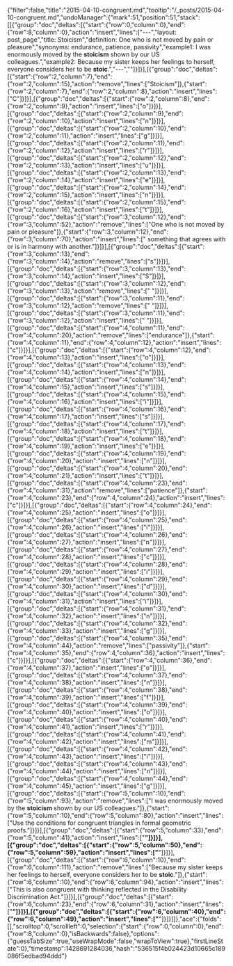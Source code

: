 {"filter":false,"title":"2015-04-10-congruent.md","tooltip":"/_posts/2015-04-10-congruent.md","undoManager":{"mark":51,"position":51,"stack":[[{"group":"doc","deltas":[{"start":{"row":0,"column":0},"end":{"row":8,"column":0},"action":"insert","lines":["---","layout: post_page","title: Stoicism","definition: One who is not moved by pain or pleasure","synonyms:  endurance, patience, passivity","example1: I was enormously moved by the <strong>stoicism</strong> shown by our US colleagues.","example2: Because my sister keeps her feelings to herself, everyone considers her to be <strong>stoic</strong>.","---",""]}]}],[{"group":"doc","deltas":[{"start":{"row":2,"column":7},"end":{"row":2,"column":15},"action":"remove","lines":["Stoicism"]},{"start":{"row":2,"column":7},"end":{"row":2,"column":8},"action":"insert","lines":["C"]}]}],[{"group":"doc","deltas":[{"start":{"row":2,"column":8},"end":{"row":2,"column":9},"action":"insert","lines":["o"]}]}],[{"group":"doc","deltas":[{"start":{"row":2,"column":9},"end":{"row":2,"column":10},"action":"insert","lines":["n"]}]}],[{"group":"doc","deltas":[{"start":{"row":2,"column":10},"end":{"row":2,"column":11},"action":"insert","lines":["g"]}]}],[{"group":"doc","deltas":[{"start":{"row":2,"column":11},"end":{"row":2,"column":12},"action":"insert","lines":["r"]}]}],[{"group":"doc","deltas":[{"start":{"row":2,"column":12},"end":{"row":2,"column":13},"action":"insert","lines":["u"]}]}],[{"group":"doc","deltas":[{"start":{"row":2,"column":13},"end":{"row":2,"column":14},"action":"insert","lines":["e"]}]}],[{"group":"doc","deltas":[{"start":{"row":2,"column":14},"end":{"row":2,"column":15},"action":"insert","lines":["n"]}]}],[{"group":"doc","deltas":[{"start":{"row":2,"column":15},"end":{"row":2,"column":16},"action":"insert","lines":["t"]}]}],[{"group":"doc","deltas":[{"start":{"row":3,"column":12},"end":{"row":3,"column":52},"action":"remove","lines":["One who is not moved by pain or pleasure"]},{"start":{"row":3,"column":12},"end":{"row":3,"column":70},"action":"insert","lines":[" something that agrees with or is in harmony with another."]}]}],[{"group":"doc","deltas":[{"start":{"row":3,"column":13},"end":{"row":3,"column":14},"action":"remove","lines":["s"]}]}],[{"group":"doc","deltas":[{"start":{"row":3,"column":13},"end":{"row":3,"column":14},"action":"insert","lines":["S"]}]}],[{"group":"doc","deltas":[{"start":{"row":3,"column":12},"end":{"row":3,"column":13},"action":"remove","lines":[" "]}]}],[{"group":"doc","deltas":[{"start":{"row":3,"column":11},"end":{"row":3,"column":12},"action":"remove","lines":[" "]}]}],[{"group":"doc","deltas":[{"start":{"row":3,"column":11},"end":{"row":3,"column":12},"action":"insert","lines":[" "]}]}],[{"group":"doc","deltas":[{"start":{"row":4,"column":11},"end":{"row":4,"column":20},"action":"remove","lines":["endurance"]},{"start":{"row":4,"column":11},"end":{"row":4,"column":12},"action":"insert","lines":["c"]}]}],[{"group":"doc","deltas":[{"start":{"row":4,"column":12},"end":{"row":4,"column":13},"action":"insert","lines":["o"]}]}],[{"group":"doc","deltas":[{"start":{"row":4,"column":13},"end":{"row":4,"column":14},"action":"insert","lines":["n"]}]}],[{"group":"doc","deltas":[{"start":{"row":4,"column":14},"end":{"row":4,"column":15},"action":"insert","lines":["s"]}]}],[{"group":"doc","deltas":[{"start":{"row":4,"column":15},"end":{"row":4,"column":16},"action":"insert","lines":["i"]}]}],[{"group":"doc","deltas":[{"start":{"row":4,"column":16},"end":{"row":4,"column":17},"action":"insert","lines":["s"]}]}],[{"group":"doc","deltas":[{"start":{"row":4,"column":17},"end":{"row":4,"column":18},"action":"insert","lines":["t"]}]}],[{"group":"doc","deltas":[{"start":{"row":4,"column":18},"end":{"row":4,"column":19},"action":"insert","lines":["e"]}]}],[{"group":"doc","deltas":[{"start":{"row":4,"column":19},"end":{"row":4,"column":20},"action":"insert","lines":["n"]}]}],[{"group":"doc","deltas":[{"start":{"row":4,"column":20},"end":{"row":4,"column":21},"action":"insert","lines":["t"]}]}],[{"group":"doc","deltas":[{"start":{"row":4,"column":23},"end":{"row":4,"column":31},"action":"remove","lines":["patience"]},{"start":{"row":4,"column":23},"end":{"row":4,"column":24},"action":"insert","lines":["c"]}]}],[{"group":"doc","deltas":[{"start":{"row":4,"column":24},"end":{"row":4,"column":25},"action":"insert","lines":["o"]}]}],[{"group":"doc","deltas":[{"start":{"row":4,"column":25},"end":{"row":4,"column":26},"action":"insert","lines":["i"]}]}],[{"group":"doc","deltas":[{"start":{"row":4,"column":26},"end":{"row":4,"column":27},"action":"insert","lines":["n"]}]}],[{"group":"doc","deltas":[{"start":{"row":4,"column":27},"end":{"row":4,"column":28},"action":"insert","lines":["c"]}]}],[{"group":"doc","deltas":[{"start":{"row":4,"column":28},"end":{"row":4,"column":29},"action":"insert","lines":["i"]}]}],[{"group":"doc","deltas":[{"start":{"row":4,"column":29},"end":{"row":4,"column":30},"action":"insert","lines":["d"]}]}],[{"group":"doc","deltas":[{"start":{"row":4,"column":30},"end":{"row":4,"column":31},"action":"insert","lines":["i"]}]}],[{"group":"doc","deltas":[{"start":{"row":4,"column":31},"end":{"row":4,"column":32},"action":"insert","lines":["n"]}]}],[{"group":"doc","deltas":[{"start":{"row":4,"column":32},"end":{"row":4,"column":33},"action":"insert","lines":["g"]}]}],[{"group":"doc","deltas":[{"start":{"row":4,"column":35},"end":{"row":4,"column":44},"action":"remove","lines":["passivity"]},{"start":{"row":4,"column":35},"end":{"row":4,"column":36},"action":"insert","lines":["c"]}]}],[{"group":"doc","deltas":[{"start":{"row":4,"column":36},"end":{"row":4,"column":37},"action":"insert","lines":["o"]}]}],[{"group":"doc","deltas":[{"start":{"row":4,"column":37},"end":{"row":4,"column":38},"action":"insert","lines":["n"]}]}],[{"group":"doc","deltas":[{"start":{"row":4,"column":38},"end":{"row":4,"column":39},"action":"insert","lines":["f"]}]}],[{"group":"doc","deltas":[{"start":{"row":4,"column":39},"end":{"row":4,"column":40},"action":"insert","lines":["o"]}]}],[{"group":"doc","deltas":[{"start":{"row":4,"column":40},"end":{"row":4,"column":41},"action":"insert","lines":["r"]}]}],[{"group":"doc","deltas":[{"start":{"row":4,"column":41},"end":{"row":4,"column":42},"action":"insert","lines":["m"]}]}],[{"group":"doc","deltas":[{"start":{"row":4,"column":42},"end":{"row":4,"column":43},"action":"insert","lines":["i"]}]}],[{"group":"doc","deltas":[{"start":{"row":4,"column":43},"end":{"row":4,"column":44},"action":"insert","lines":["n"]}]}],[{"group":"doc","deltas":[{"start":{"row":4,"column":44},"end":{"row":4,"column":45},"action":"insert","lines":["g"]}]}],[{"group":"doc","deltas":[{"start":{"row":5,"column":10},"end":{"row":5,"column":93},"action":"remove","lines":["I was enormously moved by the <strong>stoicism</strong> shown by our US colleagues."]},{"start":{"row":5,"column":10},"end":{"row":5,"column":80},"action":"insert","lines":["Use the conditions for congruent triangles in formal geometric proofs."]}]}],[{"group":"doc","deltas":[{"start":{"row":5,"column":33},"end":{"row":5,"column":41},"action":"insert","lines":["<strong>"]}]}],[{"group":"doc","deltas":[{"start":{"row":5,"column":50},"end":{"row":5,"column":59},"action":"insert","lines":["</strong>"]}]}],[{"group":"doc","deltas":[{"start":{"row":6,"column":10},"end":{"row":6,"column":111},"action":"remove","lines":["Because my sister keeps her feelings to herself, everyone considers her to be <strong>stoic</strong>."]},{"start":{"row":6,"column":10},"end":{"row":6,"column":94},"action":"insert","lines":["This is also congruent with thinking reflected in the Disability Discrimination Act."]}]}],[{"group":"doc","deltas":[{"start":{"row":6,"column":23},"end":{"row":6,"column":31},"action":"insert","lines":["<strong>"]}]}],[{"group":"doc","deltas":[{"start":{"row":6,"column":40},"end":{"row":6,"column":49},"action":"insert","lines":["</strong>"]}]}]]},"ace":{"folds":[],"scrolltop":0,"scrollleft":0,"selection":{"start":{"row":0,"column":0},"end":{"row":8,"column":0},"isBackwards":false},"options":{"guessTabSize":true,"useWrapMode":false,"wrapToView":true},"firstLineState":0},"timestamp":1428691284036,"hash":"536515f4b024423d10665c189086f5edbad94ddd"}